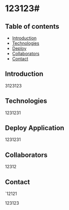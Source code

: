 # 123123#
## Table of contents #
* [Introduction](#Introduction)
* [Technologies](#Technologies)
* [Deploy](#Deploy_Application)
* [Collaborators](#Collaborators)
* [Contact](#Contact)
    
## Introduction ##
3123123

## Technologies ##
1231231

## Deploy Application ##
1231231

## Collaborators ##
12312

## Contact ##
`12121

123123


